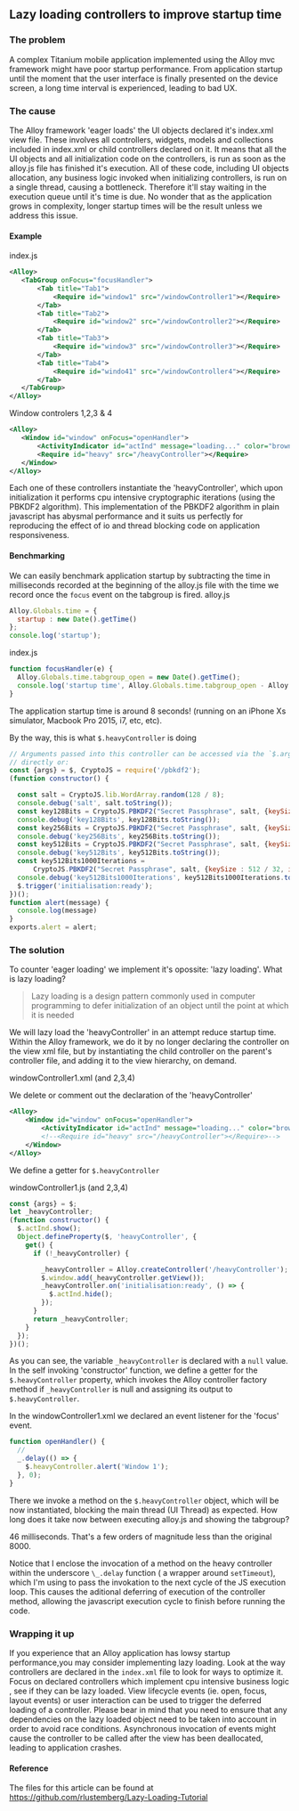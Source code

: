 ## Lazy loading controllers to improve startup time

### The problem

A complex Titanium mobile application implemented using the Alloy mvc framework might have poor startup performance. From application startup until the moment that the user interface is finally presented on the device screen, a long time interval is experienced, leading to bad UX.

### The cause

The Alloy framework 'eager loads' the UI objects declared it's index.xml view file. These involves all controllers, widgets, models and collections included in index.xml or child controllers declared on it. It means that all the UI objects and all initialization code on the controllers, is run as soon as the alloy.js file has finished it's execution.
All of these code, including UI objects allocation, any business logic invoked when initializing controllers, is run on a single thread, causing a bottleneck. Therefore it'll stay waiting in the execution queue until it's time is due.
No wonder that as the application grows in complexity, longer startup times will be the result unless we address this issue.

 #### Example

 index.js
 ```xml
<Alloy>
	<TabGroup onFocus="focusHandler">
		<Tab title="Tab1">
			<Require id="window1" src="/windowController1"></Require>
		</Tab>
		<Tab title="Tab2">
			<Require id="window2" src="/windowController2"></Require>
		</Tab>
		<Tab title="Tab3">
			<Require id="window3" src="/windowController3"></Require>
		</Tab>
		<Tab title="Tab4">
			<Require id="windo41" src="/windowController4"></Require>
		</Tab>
	</TabGroup>
</Alloy>
```
 Window controlers 1,2,3 & 4
 ```xml
 <Alloy>
	<Window id="window" onFocus="openHandler">
		<ActivityIndicator id="actInd" message="loading..." color="brown"></ActivityIndicator>
		<Require id="heavy" src="/heavyController"></Require>
	</Window>
</Alloy>
 ```

Each one of these controllers instantiate the 'heavyController', which upon initialization it performs cpu intensive cryptographic iterations (using the PBKDF2 algorithm). This implementation of the PBKDF2 algorithm in plain javascript has abysmal performance and it suits us perfectly for reproducing the effect of io and thread blocking code on application responsiveness.

#### Benchmarking

We can easily benchmark application startup by subtracting the time in milliseconds recorded at the beginning of the alloy.js file with the time we record once the `focus` event on the tabgroup is fired.
alloy.js
```javascript
Alloy.Globals.time = {
  startup : new Date().getTime()
};
console.log('startup');
```
index.js
```javascript
function focusHandler(e) {
  Alloy.Globals.time.tabgroup_open = new Date().getTime();
  console.log('startup time', Alloy.Globals.time.tabgroup_open - Alloy.Globals.time.startup);
}
```

The application startup time is around 8 seconds! (running on an iPhone Xs simulator, Macbook Pro 2015, i7, etc, etc).

By the way, this is what `$.heavyController` is doing
```javascript
// Arguments passed into this controller can be accessed via the `$.args` object
// directly or:
const {args} = $, CryptoJS = require('/pbkdf2');
(function constructor() {

  const salt = CryptoJS.lib.WordArray.random(128 / 8);
  console.debug('salt', salt.toString());
  const key128Bits = CryptoJS.PBKDF2("Secret Passphrase", salt, {keySize : 128 / 32});
  console.debug('key128Bits', key128Bits.toString());
  const key256Bits = CryptoJS.PBKDF2("Secret Passphrase", salt, {keySize : 256 / 32});
  console.debug('key256Bits', key256Bits.toString());
  const key512Bits = CryptoJS.PBKDF2("Secret Passphrase", salt, {keySize : 512 / 32});
  console.debug('key512Bits', key512Bits.toString());
  const key512Bits1000Iterations =
      CryptoJS.PBKDF2("Secret Passphrase", salt, {keySize : 512 / 32, iterations : 30000});
  console.debug('key512Bits1000Iterations', key512Bits1000Iterations.toString());
  $.trigger('initialisation:ready');
})();
function alert(message) {
  console.log(message)
}
exports.alert = alert;
```

### The solution

To counter 'eager loading' we implement it's opossite: 'lazy loading'. What is lazy loading?
>Lazy loading is a design pattern commonly used in computer programming to defer initialization of an object until the point at which it is needed

We will lazy load the 'heavyController' in an attempt reduce startup time.
Within the Alloy framework, we do it by no longer declaring the controller on the view xml file, but by instantiating the child controller on the parent's controller file, and adding it to the view hierarchy, on demand.

windowController1.xml (and 2,3,4)

We delete or comment out the declaration of the 'heavyController'
```xml
<Alloy>
	<Window id="window" onFocus="openHandler">
		<ActivityIndicator id="actInd" message="loading..." color="brown"></ActivityIndicator>
		<!--<Require id="heavy" src="/heavyController"></Require>-->
	</Window>
</Alloy>
```

We define a getter for `$.heavyController`

windowController1.js (and 2,3,4)

```javascript
const {args} = $;
let _heavyController;
(function constructor() {
  $.actInd.show();
  Object.defineProperty($, 'heavyController', {
    get() {
      if (!_heavyController) {

        _heavyController = Alloy.createController('/heavyController');
        $.window.add(_heavyController.getView());
        _heavyController.on('initialisation:ready', () => {
          $.actInd.hide();
        });
      }
      return _heavyController;
    }
  });
})();
```

As you can see, the variable `_heavyController` is declared with a `null` value. In the self invoking 'constructor' function, we define a getter for the `$.heavyController` property, which invokes the Alloy controller factory method if `_heavyController` is null and assigning its output to `$.heavyController`.

In the windowController1.xml we declared an event listener for the 'focus' event.

```javascript
function openHandler() {
  //
  _.delay(() => {
    $.heavyController.alert('Window 1');
  }, 0);
}
```

There we invoke a method on the `$.heavyController` object, which will be now instantiated, blocking the main thread (UI Thread) as expected.
How long does it take now between executing alloy.js and showing the tabgroup?

46 milliseconds.
That's a few orders of magnitude less than the original 8000.

Notice that I enclose the invocation of a method on the heavy controller within the underscore `\_.delay` function ( a wrapper around `setTimeout`), which I'm using to pass the invokation to the next cycle of the JS execution loop. This causes the aditional deferring of execution of the controller method, allowing the javascript execution cycle to finish before running the code.

### Wrapping it up

If you experience that an Alloy application has lowsy startup performance,you may consider implementing lazy loading. Look at the way controllers are declared in the `index.xml` file to look for ways to optimize it.
Focus on declared controllers which implement cpu intensive business logic , see if they can be lazy loaded.
View lifecycle events (ie. open, focus, layout events) or user interaction  can be used to trigger the deferred loading of a controller.
Please bear in mind that you need to ensure that any dependencies on the lazy loaded object need to be taken into account in order to avoid race conditions.
Asynchronous invocation of events might cause the controller to be called after the view has been deallocated, leading to application crashes.

#### Reference
The files for this article can be found at https://github.com/rlustemberg/Lazy-Loading-Tutorial
